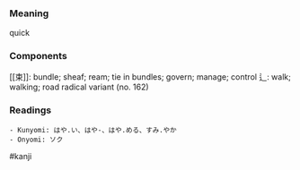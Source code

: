 ### Meaning

quick

### Components

[[束]]: bundle; sheaf; ream; tie in bundles; govern; manage; control 辶: walk; walking; road radical variant (no. 162)

### Readings

```
- Kunyomi: はや.い、はや-、はや.める、すみ.やか
- Onyomi: ソク
```

#kanji